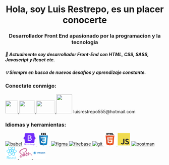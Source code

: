 <h1 align="center">Hola, soy Luis Restrepo, es un placer conocerte</h1>
<h3 align="center">Desarrollador Front End apasionado por la programacion y la tecnologia</h3>
<h5 align="left">🌱 Actualmente soy desarrollador Front-End con HTML, CSS, SASS, Javascript y React etc.</h5>
<h5 align="left">💡 Siempre en busca de nuevos desafíos y aprendizaje constante.</h5>

<h3 align="left">Conectate conmigo:</h3>
<p><a href="https://www.instagram.com/lucho_restrepo_/?hl=es" target="_blank" rel="noreferrer"> <img src="https://cdn.pixabay.com/photo/2016/08/09/17/52/instagram-1581266_1280.jpg" alt="" width="40" height="40"/> </a><a href="https://www.linkedin.com/in/luis-restrepo-b35194289/" target="_blank" rel="noreferrer"> <img src="http://1000logos.net/wp-content/uploads/2017/03/Color-of-the-LinkedIn-Logo.jpg" alt="" width="50" height="40"/> </a><a href="https://github.com/Luis-Restrepo98" target="_blank" rel="noreferrer"> <img src="https://logosmarcas.net/wp-content/uploads/2020/12/GitHub-Logo.png" alt="" width="60" height="40"/> </a> <img src="https://static6.depositphotos.com/1014014/641/i/450/depositphotos_6418213-stock-photo-envelope-email-sign-isolated-on.jpg" alt="" width="50" height="60"/> luisrestrepo555@hotmail.com </p>

<h3 align="left">Idiomas y herramientas:</h3>
<p align="left"> <a href="https://babeljs.io/" target="_blank" rel="noreferrer"> <img src="https://www.vectorlogo.zone/logos/babeljs/babeljs-icon.svg" alt="babel" width="40" height="40"/> </a> <a href="https://getbootstrap.com" target="_blank" rel="noreferrer"> <img src="https://raw.githubusercontent.com/devicons/devicon/master/icons/bootstrap/bootstrap-plain-wordmark.svg" alt="bootstrap" width="40" height="40"/> </a> <a href="https://www.w3schools.com/css/" target="_blank" rel="noreferrer"> <img src="https://raw.githubusercontent.com/devicons/devicon/master/icons/css3/css3-original-wordmark.svg" alt="css3" width="40" height="40"/> </a> <a href="https://www.figma.com/" target="_blank" rel="noreferrer"> <img src="https://www.vectorlogo.zone/logos/figma/figma-icon.svg" alt="figma" width="40" height="40"/> </a> <a href="https://firebase.google.com/" target="_blank" rel="noreferrer"> <img src="https://www.vectorlogo.zone/logos/firebase/firebase-icon.svg" alt="firebase" width="40" height="40"/> </a> <a href="https://git-scm.com/" target="_blank" rel="noreferrer"> <img src="https://www.vectorlogo.zone/logos/git-scm/git-scm-icon.svg" alt="git" width="40" height="40"/> </a> <a href="https://www.w3.org/html/" target="_blank" rel="noreferrer"> <img src="https://raw.githubusercontent.com/devicons/devicon/master/icons/html5/html5-original-wordmark.svg" alt="html5" width="40" height="40"/> </a> <a href="https://developer.mozilla.org/en-US/docs/Web/JavaScript" target="_blank" rel="noreferrer"> <img src="https://raw.githubusercontent.com/devicons/devicon/master/icons/javascript/javascript-original.svg" alt="javascript" width="40" height="40"/> </a> <a href="https://postman.com" target="_blank" rel="noreferrer"> <img src="https://www.vectorlogo.zone/logos/getpostman/getpostman-icon.svg" alt="postman" width="40" height="40"/> </a> <a href="https://reactjs.org/" target="_blank" rel="noreferrer"> <img src="https://raw.githubusercontent.com/devicons/devicon/master/icons/react/react-original-wordmark.svg" alt="react" width="40" height="40"/> </a> <a href="https://sass-lang.com" target="_blank" rel="noreferrer"> <img src="https://raw.githubusercontent.com/devicons/devicon/master/icons/sass/sass-original.svg" alt="sass" width="40" height="40"/> </a> <a href="https://webpack.js.org" target="_blank" rel="noreferrer"> <img src="https://raw.githubusercontent.com/devicons/devicon/d00d0969292a6569d45b06d3f350f463a0107b0d/icons/webpack/webpack-original-wordmark.svg" alt="webpack" width="40" height="40"/> </a> </p>


